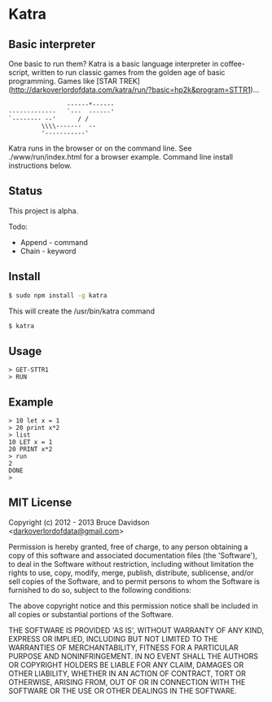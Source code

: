 # Katra

## Basic interpreter

One basic to run them? Katra is a basic language interpreter in coffee-script,
written to run classic games from the golden age of basic programming. Games
like [STAR TREK] (http://darkoverlordofdata.com/katra/run/?basic=hp2k&program=STTR1)...

                    ------*------
    -------------   `---  ------'
    `-------- --'      / /
             \\\\-------  --
             '-----------'

Katra runs in the browser or on the command line.
See ./www/run/index.html for a browser example.
Command line install instructions below.


## Status
This project is alpha.

Todo:

* Append - command
* Chain - keyword



## Install

```bash
$ sudo npm install -g katra
```

This will create the /usr/bin/katra command

```bash
$ katra
```

## Usage
```basic
> GET-STTR1
> RUN
```

## Example
```basic
> 10 let x = 1
> 20 print x*2
> list
10 LET x = 1
20 PRINT x*2
> run
2
DONE
>
```


## MIT License

Copyright (c) 2012 - 2013 Bruce Davidson &lt;darkoverlordofdata@gmail.com&gt;

Permission is hereby granted, free of charge, to any person obtaining
a copy of this software and associated documentation files (the
'Software'), to deal in the Software without restriction, including
without limitation the rights to use, copy, modify, merge, publish,
distribute, sublicense, and/or sell copies of the Software, and to
permit persons to whom the Software is furnished to do so, subject to
the following conditions:

The above copyright notice and this permission notice shall be
included in all copies or substantial portions of the Software.

THE SOFTWARE IS PROVIDED 'AS IS', WITHOUT WARRANTY OF ANY KIND,
EXPRESS OR IMPLIED, INCLUDING BUT NOT LIMITED TO THE WARRANTIES OF
MERCHANTABILITY, FITNESS FOR A PARTICULAR PURPOSE AND NONINFRINGEMENT.
IN NO EVENT SHALL THE AUTHORS OR COPYRIGHT HOLDERS BE LIABLE FOR ANY
CLAIM, DAMAGES OR OTHER LIABILITY, WHETHER IN AN ACTION OF CONTRACT,
TORT OR OTHERWISE, ARISING FROM, OUT OF OR IN CONNECTION WITH THE
SOFTWARE OR THE USE OR OTHER DEALINGS IN THE SOFTWARE.